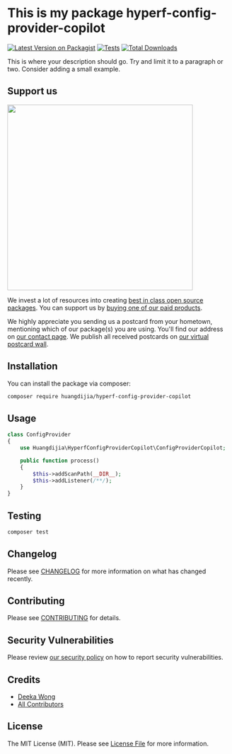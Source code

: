 
# This is my package hyperf-config-provider-copilot

[![Latest Version on Packagist](https://img.shields.io/packagist/v/huangdijia/hyperf-config-provider-copilot.svg?style=flat-square)](https://packagist.org/packages/huangdijia/hyperf-config-provider-copilot)
[![Tests](https://github.com/huangdijia/hyperf-config-provider-copilot/actions/workflows/run-tests.yml/badge.svg?branch=main)](https://github.com/huangdijia/hyperf-config-provider-copilot/actions/workflows/run-tests.yml)
[![Total Downloads](https://img.shields.io/packagist/dt/huangdijia/hyperf-config-provider-copilot.svg?style=flat-square)](https://packagist.org/packages/huangdijia/hyperf-config-provider-copilot)

This is where your description should go. Try and limit it to a paragraph or two. Consider adding a small example.

## Support us

[<img src="https://github-ads.s3.eu-central-1.amazonaws.com/hyperf-config-provider-copilot.jpg?t=1" width="419px" />](https://spatie.be/github-ad-click/hyperf-config-provider-copilot)

We invest a lot of resources into creating [best in class open source packages](https://spatie.be/open-source). You can support us by [buying one of our paid products](https://spatie.be/open-source/support-us).

We highly appreciate you sending us a postcard from your hometown, mentioning which of our package(s) you are using. You'll find our address on [our contact page](https://spatie.be/about-us). We publish all received postcards on [our virtual postcard wall](https://spatie.be/open-source/postcards).

## Installation

You can install the package via composer:

```bash
composer require huangdijia/hyperf-config-provider-copilot
```

## Usage

```php
class ConfigProvider
{
    use Huangdijia\HyperfConfigProviderCopilot\ConfigProviderCopilot;

    public function process()
    {
        $this->addScanPath(__DIR__);
        $this->addListener(/**/);
    }
}
```

## Testing

```bash
composer test
```

## Changelog

Please see [CHANGELOG](CHANGELOG.md) for more information on what has changed recently.

## Contributing

Please see [CONTRIBUTING](https://github.com/spatie/.github/blob/main/CONTRIBUTING.md) for details.

## Security Vulnerabilities

Please review [our security policy](../../security/policy) on how to report security vulnerabilities.

## Credits

- [Deeka Wong](https://github.com/huangdijia)
- [All Contributors](../../contributors)

## License

The MIT License (MIT). Please see [License File](LICENSE.md) for more information.
